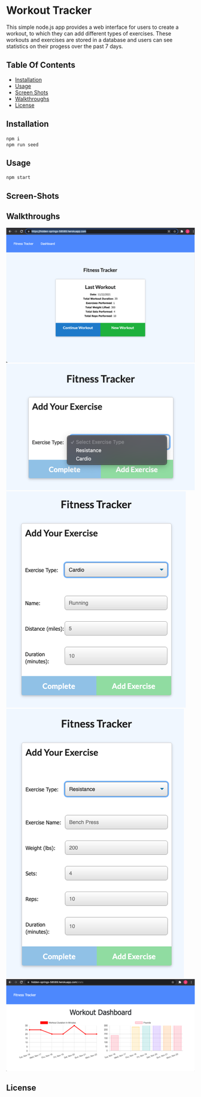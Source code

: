 # Workout Tracker
This simple node.js app provides a web interface for users to create a workout, to which they can add different types of exercises.  These workouts and exercises are stored in a database and users can see statistics on their progess over the past 7 days.

## Table Of Contents
- [Installation](#installation)
- [Usage](#usage)
- [Screen Shots](#screen-shots)
- [Walkthroughs](#walkthroughs)
- [License](#License)

## Installation
```
npm i
npm run seed
```

## Usage
```
npm start
```

## Screen-Shots
 
## Walkthroughs
![Fitness Tracker Homepage](https://github.com/j-goldrath/workout-tracker/blob/main/assets/images/fitness-tracker-homepage.png?raw=true)
![Choose Exercise Type](https://github.com/j-goldrath/workout-tracker/blob/main/assets/images/add-exercise-menu.png?raw=true)
![Add Cardio Exercise](https://github.com/j-goldrath/workout-tracker/blob/main/assets/images/add-cardio-exercise.png?raw=true)
![Add Resistance Exercise](https://github.com/j-goldrath/workout-tracker/blob/main/assets/images/add-resistance-exercise.png?raw=true)
![Check Workout Stats](https://github.com/j-goldrath/workout-tracker/blob/main/assets/images/workout-dashboard.png?raw=true)

## License

